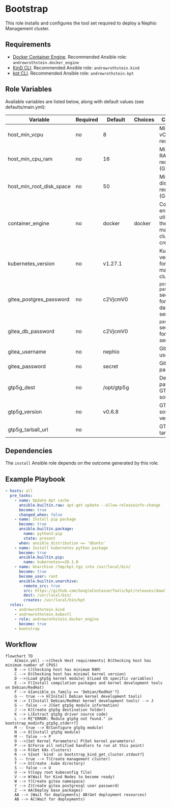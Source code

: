 # Bootstrap

This role installs and configures the tool set required to deploy a Nephio Management cluster.

## Requirements

* [Docker Container Engine](https://docs.docker.com/engine/install/). Recommended Ansible role: `andrewrothstein.docker_engine`
* [KinD CLI](https://kind.sigs.k8s.io/docs/user/quick-start/#installation). Recommended Ansible role: `andrewrothstein.kind`
* [kpt CLI](https://kpt.dev/installation/kpt-cli). Recommended Ansible role: `andrewrothstein.kpt`

## Role Variables

Available variables are listed below, along with default values (see defaults/main.yml):

| Variable                 | Required | Default    | Choices                   | Comments                                                      |
|--------------------------|----------|------------|---------------------------|---------------------------------------------------------------|
| host_min_vcpu            | no       | 8          |                           | Minimum vCPUs required                                        |
| host_min_cpu_ram         | no       | 16         |                           | Minimum RAM required (GB)                                     |
| host_min_root_disk_space | no       | 50         |                           | Minimum disk space required (GB)                              |
| container_engine         | no       | docker     | docker                    | Container engine utilized for the management cluster creation |
| kubernetes_version       | no       | v1.27.1    |                           | Kubernetes version used for the management cluster            |
| gitea_postgres_password  | no       | c2VjcmV0   |                           | `postgres-password` secret value for gitea database service   |
| gitea_db_password        | no       | c2VjcmV0   |                           | `password` secret value for gitea service                     |
| gitea_username           | no       | nephio     |                           | Gitea admin user name                                         |
| gitea_password           | no       | secret     |                           | Gitea admin password                                          |
| gtp5g_dest               | no       | /opt/gtp5g |                           | Destination path for GTP5G source code                        |
| gtp5g_version            | no       | v0.6.8     |                           | GTP5G source code version                                     |
| gtp5g_tarball_url        | no       |            |                           | GTP5G tarball URI                                             |

## Dependencies

The `install` Ansible role depends on the outcome generated by this role.

## Example Playbook

```yaml
- hosts: all
  pre_tasks:
    - name: Update Apt cache
      ansible.builtin.raw: apt-get update --allow-releaseinfo-change
      become: true
      changed_when: false
    - name: Install pip package
      become: true
      ansible.builtin.package:
        name: python3-pip
        state: present
      when: ansible_distribution == 'Ubuntu'
    - name: Install kubernetes python package
      become: true
      ansible.builtin.pip:
        name: kubernetes==26.1.0
    - name: Unarchive /tmp/kpt.tgz into /usr/local/bin/
      become: true
      become_user: root
      ansible.builtin.unarchive:
        remote_src: true
        src: https://github.com/GoogleContainerTools/kpt/releases/download/v1.0.0-beta.32/kpt_linux_amd64-1.0.0-beta.32.tar.gz
        dest: /usr/local/bin/
        creates: /usr/local/bin/kpt
  roles:
    - andrewrothstein.kind
    - andrewrothstein.kubectl
    - role: andrewrothstein.docker_engine
      become: true
    - bootstrap
```

## Workflow

```mermaid
flowchart TD
    A[main.yml] -->|Check Host requirements| B(Checking host has minimum number of CPUS)
    B --> C(Checking host has minimum RAM)
    C --> D(Checking host has minimal kernel version)
    D -->|Load gtp5g kernel module| E(Load OS specific variables)
    E --> F(Install compilation packages and kernel development tools on Debian/RedHat)
    F --> G{ansible_os_family == 'Debian/RedHat'?}
    G -- true --> H(Install Debian kernel development tools)
    H --> I(Install Debian/RedHat kernel development tools) --> J
    G -- false --> J(Get gtp5g module information)
    J --> K(Create gtp5g destination folder)
    K --> L(Extract gtp5g driver source code)
    L --> M{"ERROR: Module gtp5g not found." in bootstrap_modinfo_gtp5g.stderr?}
    M -- true --> N(Configure gtp5g module)
    N --> O(Install gtp5g module)
    M -- false --> P
    O -->|Set Kernel Parameters| P(Set kernel parameters)
    P --> Q(Force all notified handlers to run at this point)
    Q --> R(Get k8s clusters)
    R --> S{not 'kind' in bootstrap_kind_get_cluster.stdout?}
    S -- true --> T(Create management cluster)
    T --> U(Create .kube directory)
    S -- false --> U
    U --> V(Copy root kubeconfig file)
    V --> W(Wait for Kind Nodes to become ready)
    W --> Y(Create gitea namespace)
    Y --> Z(Create gitea postgresql user password)
    Z --> AA(Deploy base packages)
    AA --> |Wait for deployments| AB(Get deployment resources)
    AB --> AC(Wait for deployments)
```
